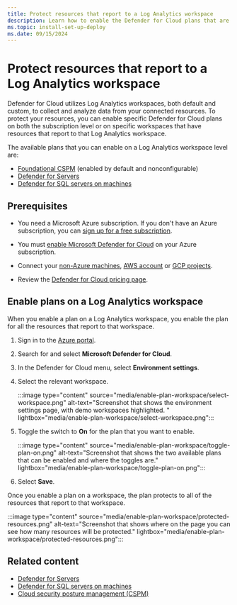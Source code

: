 ```yaml
---
title: Protect resources that report to a Log Analytics workspace
description: Learn how to enable the Defender for Cloud plans that are available on workspaces to protect the resources that report to that workspace.
ms.topic: install-set-up-deploy
ms.date: 09/15/2024
---
```


# Protect resources that report to a Log Analytics workspace

Defender for Cloud utilizes Log Analytics workspaces, both default and custom, to collect and analyze data from your connected resources. To protect your resources, you can enable specific Defender for Cloud plans on both the subscription level or on specific workspaces that have resources that report to that Log Analytics workspace.

The available plans that you can enable on a Log Analytics workspace level are:

- [Foundational CSPM](concept-cloud-security-posture-management.md) (enabled by default and nonconfigurable)
- [Defender for Servers](plan-defender-for-servers.md)
- [Defender for SQL servers on machines](defender-for-sql-usage.md)

## Prerequisites

- You need a Microsoft Azure subscription. If you don't have an Azure subscription, you can [sign up for a free subscription](https://azure.microsoft.com/pricing/free-trial/).

- You must [enable Microsoft Defender for Cloud](get-started.md#enable-defender-for-cloud-on-your-azure-subscription) on your Azure subscription.

- Connect your [non-Azure machines](quickstart-onboard-machines.md), [AWS account](quickstart-onboard-aws.md) or [GCP projects](quickstart-onboard-gcp.md).

- Review the [Defender for Cloud pricing page](https://azure.microsoft.com/pricing/details/defender-for-cloud/).

## Enable plans on a Log Analytics workspace

When you enable a plan on a Log Analytics workspace, you enable the plan for all the resources that report to that workspace.

1. Sign in to the [Azure portal](https://portal.azure.com).

1. Search for and select **Microsoft Defender for Cloud**.

1. In the Defender for Cloud menu, select **Environment settings**.

1. Select the relevant workspace.

    :::image type="content" source="media/enable-plan-workspace/select-workspace.png" alt-text="Screenshot that shows the environment settings page, with demo workspaces highlighted. " lightbox="media/enable-plan-workspace/select-workspace.png":::

1. Toggle the switch to **On** for the plan that you want to enable.

    :::image type="content" source="media/enable-plan-workspace/toggle-plan-on.png" alt-text="Screenshot that shows the two available plans that can be enabled and where the toggles are." lightbox="media/enable-plan-workspace/toggle-plan-on.png":::

1. Select **Save**.

Once you enable a plan on a workspace, the plan protects to all of the resources that report to that workspace.

:::image type="content" source="media/enable-plan-workspace/protected-resources.png" alt-text="Screenshot that shows where on the page you can see how many resources will be protected." lightbox="media/enable-plan-workspace/protected-resources.png":::

## Related content

- [Defender for Servers](plan-defender-for-servers.md)
- [Defender for SQL servers on machines](defender-for-sql-usage.md)
- [Cloud security posture management (CSPM)](concept-cloud-security-posture-management.md)
